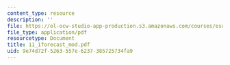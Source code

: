 ```yaml
---
content_type: resource
description: ''
file: https://ol-ocw-studio-app-production.s3.amazonaws.com/courses/esd-60-lean-six-sigma-processes-summer-2004/9e74d72f5263557e6237385725734fa9_11_1forecast_mod.pdf
file_type: application/pdf
resourcetype: Document
title: 11_1forecast_mod.pdf
uid: 9e74d72f-5263-557e-6237-385725734fa9
---
```

